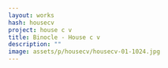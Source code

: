 ```yaml
---
layout: works
hash: housecv
project: house c v
title: Binocle - House c v
description: ""
image: assets/p/housecv/housecv-01-1024.jpg
---
```

